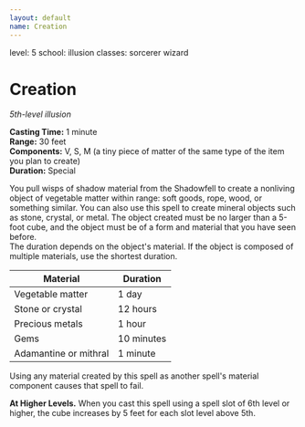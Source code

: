 ```yaml
---
layout: default
name: Creation
---
```

level: 5
school: illusion
classes: sorcerer
         wizard

# Creation 
_5th-level illusion_ 

**Casting Time:** 1 minute    
**Range:** 30 feet    
**Components:** V, S, M (a tiny piece of matter of the same type of the item you plan to create)    
**Duration:** Special 

You pull wisps of shadow material from the Shadowfell to create a nonliving object of vegetable matter within range: soft goods, rope, wood, or something similar. You can also use this spell to create mineral objects such as stone, crystal, or metal. The object created must be no larger than a 5-foot cube, and the object must be of a form and material that you have seen before.    
The duration depends on the object's material. If the object is composed of multiple materials, use the shortest duration. 

| Material              | Duration   |
|-----------------------|------------|
| Vegetable matter      | 1 day      |        
| Stone or crystal      | 12 hours   |           
| Precious metals       | 1 hour     |         
| Gems                  | 10 minutes |             
| Adamantine or mithral | 1 minute   |           

Using any material created by this spell as another spell's material component causes that spell to fail. 

**At Higher Levels.** When you cast this spell using a spell slot of 6th level or higher, the cube increases by 5 feet for each slot level above 5th. 